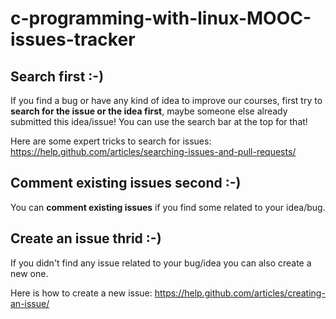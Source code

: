 # c-programming-with-linux-MOOC-issues-tracker

## Search first :-)

If you find a bug or have any kind of idea to improve our courses, first try to **search for the issue or the idea first**, maybe someone else already submitted this idea/issue! You can use the search bar at the top for that!

Here are some expert tricks to search for issues: https://help.github.com/articles/searching-issues-and-pull-requests/ 

## Comment existing issues second :-)

You can **comment existing issues** if you find some related to your idea/bug.

## Create an issue thrid :-)

If you didn't find any issue related to your bug/idea you can also create a new one.

Here is how to create a new issue: https://help.github.com/articles/creating-an-issue/
